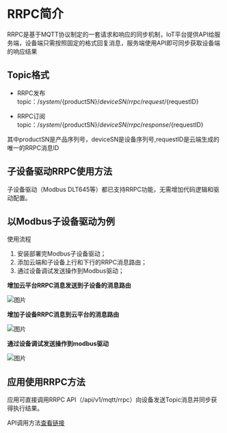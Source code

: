 
# RRPC简介
RRPC是基于MQTT协议制定的一套请求和响应的同步机制，IoT平台提供API给服务端，设备端只需按照固定的格式回复消息，服务端使用API即可同步获取设备端的响应结果



## Topic格式
* RRPC发布topic：/$system/${productSN}/${deviceSN}/rrpc/request/${requestID}

* RRPC订阅topic：/$system/${productSN}/${deviceSN}/rrpc/response/${requestID}

其中productSN是产品序列号，deviceSN是设备序列号,requestID是云端生成的唯一的RRPC消息ID



## 子设备驱动RRPC使用方法

子设备驱动（Modbus DLT645等）都已支持RRPC功能，无需增加代码逻辑和驱动配置。



## 以Modbus子设备驱动为例

使用流程

1. 安装部署完Modbus子设备驱动；
2. 添加云端和子设备上行和下行的RRPC消息路由；
3. 通过设备调试发送操作到Modbus驱动；

**增加云平台RRPC消息发送到子设备的消息路由**

![图片](../../images/rrpc-11.png)

**增加子设备RRPC消息到云平台的消息路由**

![图片](../../images/rrpc-22.png)

**通过设备调试发送操作到modbus驱动**

![图片](../../images/rrpc-33.png)



## 应用使用RRPC方法

应用可直接调用RRPC API（/api/v1/mqtt/rrpc）向设备发送Topic消息并同步获得执行结果。

API调用方法[查看链接](uiot-stack/IoT平台开发指南/消息通信?id=RRPC消息)